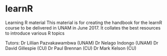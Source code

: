 # learnR
Learning R material
This material is for creating the handbook for the learnR course to be delivered in UNAM in June 2017. It collates the best resources to introduce various R topics

Tutors: Dr Lillian Pazvakawambwa (UNAM)
        Dr Nelago Indongo (UNAM)
        Dr David Gillespie (CU)
        Dr Paul Brennan (CU)
        Dr Mark Kelson (CU)
